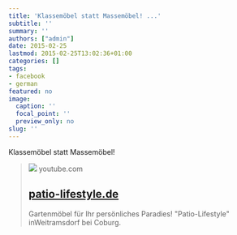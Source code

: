 ```yaml
---
title: 'Klassemöbel statt Massemöbel! ...'
subtitle: ''
summary: ''
authors: ["admin"]
date: 2015-02-25
lastmod: 2015-02-25T13:02:36+01:00
categories: []
tags:
- facebook
- german
featured: no
image:
  caption: ''
  focal_point: ''
  preview_only: no
slug: ''
---
```

Klassemöbel statt Massemöbel!
> [![](https://i.ytimg.com/vi/HS7fy1eRll0/maxresdefault.jpg)](http://www.youtube.com/watch?v=HS7fy1eRll0&feature=share)
> youtube.com
> ## [patio-lifestyle.de](http://www.youtube.com/watch?v=HS7fy1eRll0&feature=share)
>
>Gartenmöbel für Ihr persönliches Paradies! "Patio-Lifestyle" inWeitramsdorf bei Coburg.


